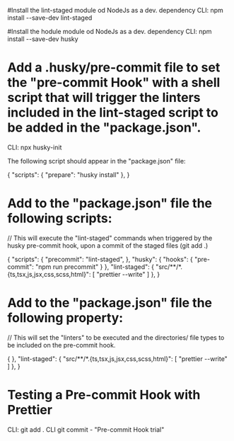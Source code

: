 

#Install the lint-staged module od NodeJs as a dev. dependency
CLI: npm install --save-dev lint-staged

#Install the hodule module od NodeJs as a dev. dependency
CLI: npm install --save-dev husky


# Add a .husky/pre-commit file to set the "pre-commit Hook" with a shell script that will trigger the linters included in the lint-staged script to be added in the "package.json".
CLI: npx husky-init

The following script should appear in the "package.json" file:

{
  "scripts": {
    "prepare": "husky install"
  },
}

# Add to the "package.json" file the following scripts:
// This will execute the "lint-staged" commands when triggered by the husky pre-commit hook, upon a commit of the staged files (git add .)

{
  "scripts": {
    "precommit": "lint-staged",
  },
  "husky": {
    "hooks": {
      "pre-commit": "npm run precommit"
    }
  },
  "lint-staged": {
    "src/**/*.{ts,tsx,js,jsx,css,scss,html}": [
      "prettier --write"
    ]
  },
}



# Add to the "package.json" file the following property:
// This will set the "linters" to be executed and the directories/ file types to be included on the pre-commit hook.

{
  },
  "lint-staged": {
    "src/**/*.{ts,tsx,js,jsx,css,scss,html}": [
      "prettier --write"
    ]
  },
}

# Testing a Pre-commit Hook with Prettier

CLI: git add .
CLI git commit - "Pre-commit Hook trial"



